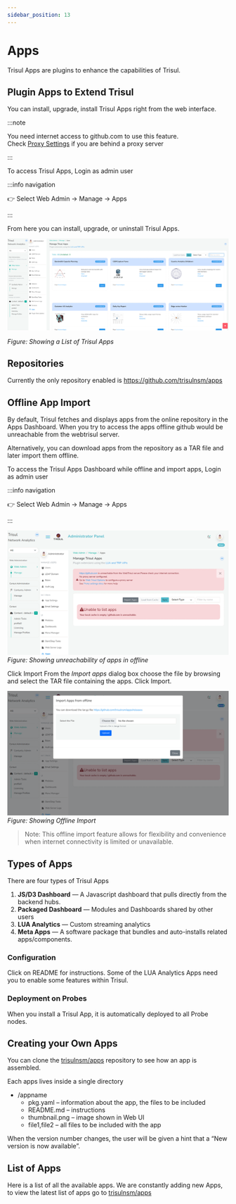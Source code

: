 ```yaml
---
sidebar_position: 13
---
```


# Apps

Trisul Apps are plugins to enhance the capabilities of Trisul.

## Plugin Apps to Extend Trisul

You can install, upgrade, install Trisul Apps right from the web interface.

:::note

You need internet access to github.com to use this feature.  
Check [Proxy Settings](/docs/ag/webadmin/web_options#proxy-server) if you are behind a proxy server

:::

To access Trisul Apps, Login as admin user

:::info navigation

:point_right: Select Web Admin &rarr; Manage &rarr; Apps

:::

From here you can install, upgrade, or uninstall Trisul Apps.

![](images/trisulapps.png)

*Figure: Showing a List of Trisul Apps*

## Repositories

Currently the only repository enabled is https://github.com/trisulnsm/apps

## Offline App Import
By default, Trisul fetches and displays apps from the online repository in the Apps Dashboard. When you try to access the apps offline github would be unreachable from the webtrisul server.

 Alternatively, you can download apps from the repository as a TAR file and later import them offline.

To access the Trisul Apps Dashboard while offline and import apps, Login as admin user 

:::info navigation

:point_right: Select Web Admin &rarr; Manage &rarr; Apps

:::

![](images/importapps.png)  
*Figure: Showing unreachability of apps in offline*

Click Import
From the *Import apps* dialog box choose the file by browsing and select the TAR file containing the apps.
Click Import.

![](images/choosefile.png)  
*Figure: Showing Offline Import*

> Note: This offline import feature allows for flexibility and convenience when internet connectivity is limited or unavailable.

## Types of Apps

There are four types of Trisul Apps

1. **JS/D3 Dashboard** — A Javascript dashboard that pulls directly from the backend hubs.
2. **Packaged Dashboard** — Modules and Dashboards shared by other users
3. **LUA Analytics** — Custom streaming analytics
4. **Meta Apps** — A software package that bundles and auto-installs related apps/components.

### Configuration

Click on README for instructions. Some of the LUA Analytics Apps need you to enable some features within Trisul.

### Deployment on Probes

When you install a Trisul App, it is automatically deployed to all Probe nodes.

## Creating your Own Apps

You can clone the [trisulnsm/apps](https://github.com/trisulnsm/apps) repository to see how an app is assembled.

Each apps lives inside a single directory

- /appname
  - pkg.yaml – information about the app, the files to be included
  - README.md – instructions
  - thumbnail.png – image shown in Web UI
  - file1,file2 – all files to be included with the app

When the version number changes, the user will be given a hint that a “New version is now available”.

## List of Apps

Here is a list of all the available apps. We are constantly adding new Apps, to view the latest list of apps go to [trisulnsm/apps](https://github.com/trisulnsm/apps)